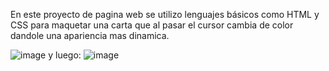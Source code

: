 En este proyecto de pagina web se utilizo lenguajes básicos como HTML y CSS para maquetar una carta que al pasar el cursor cambia de color dandole una apariencia mas dinamica.

![image](https://github.com/JoanDaniel18/Proyecto-5_Pagina_Carta_Dinamica/assets/71899829/139e6add-cffc-42ec-90b5-13394093d8cb)
y luego: 
![image](https://github.com/JoanDaniel18/Proyecto-5_Pagina_Carta_Dinamica/assets/71899829/0868222c-ce8c-4d1a-8f3e-5edef74873bd)
